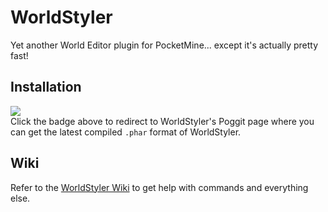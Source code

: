 # WorldStyler
Yet another World Editor plugin for PocketMine... except it's actually pretty fast!

## Installation
[![](https://poggit.pmmp.io/shield.state/WorldStyler)](https://poggit.pmmp.io/p/WorldStyler)<br>
Click the badge above to redirect to WorldStyler's Poggit page where you can get the latest compiled `.phar` format of WorldStyler.

## Wiki
Refer to the [WorldStyler Wiki](https://github.com/Muqsit/WorldStyler/wiki) to get help with commands and everything else.
